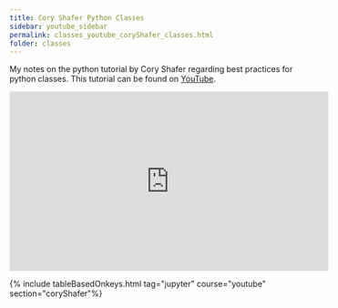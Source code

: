 ```yaml
---
title: Cory Shafer Python Classes
sidebar: youtube_sidebar
permalink: classes_youtube_coryShafer_classes.html
folder: classes
---
```


My notes on the python tutorial by Cory Shafer regarding best practices for python classes.  This tutorial can be found on [YouTube](https://www.youtube.com/playlist?list=PL-osiE80TeTsqhIuOqKhwlXsIBIdSeYtc).

<iframe width="560" height="315" src="https://www.youtube.com/embed/videoseries?list=PL-osiE80TeTsqhIuOqKhwlXsIBIdSeYtc" frameborder="0" allow="accelerometer; autoplay; encrypted-media; gyroscope; picture-in-picture" allowfullscreen></iframe>

{% include tableBasedOnkeys.html tag="jupyter" course="youtube" section="coryShafer"%}




